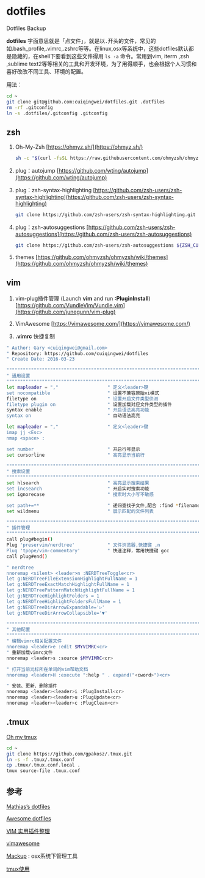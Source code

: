 # dotfiles
Dotfiles Backup

**dotfiles** 字面意思就是「点文件」，就是以`.`开头的文件，常见的如.bash_profile,.vimrc,.zshrc等等。在linux,osx等系统中，这些dotfiles默认都是隐藏的，在shell下要看到这些文件得用 `ls -a` 命令。常用到vim, iterm ,zsh ,sublime text2等等相关的工具和开发环境，为了用得顺手，也会根据个人习惯和喜好改改不同工具、环境的配置。

用法：

```bash
cd ~
git clone git@github.com:cuiqingwei/dotfiles.git .dotfiles
rm -rf .gitconfig
ln -s .dotfiles/.gitconfig .gitconfig
```

## zsh

1. Oh-My-Zsh
   [https://ohmyz.sh/](https://ohmyz.sh/)
   ```bash
   sh -c "$(curl -fsSL https://raw.githubusercontent.com/ohmyzsh/ohmyzsh/master/tools/install.sh)"
   ```

2. plug：autojump
   [https://github.com/wting/autojump](https://github.com/wting/autojump)

3. plug：zsh-syntax-highlighting
   [https://github.com/zsh-users/zsh-syntax-highlighting](https://github.com/zsh-users/zsh-syntax-highlighting)
   ```bash
   git clone https://github.com/zsh-users/zsh-syntax-highlighting.git ${ZSH_CUSTOM:-~/.oh-my-zsh/custom}/plugins/zsh-syntax-highlighting
   ```
4. plug：zsh-autosuggestions
   [https://github.com/zsh-users/zsh-autosuggestions](https://github.com/zsh-users/zsh-autosuggestions)
   ```bash
   git clone https://github.com/zsh-users/zsh-autosuggestions ${ZSH_CUSTOM:-~/.oh-my-zsh/custom}/plugins/zsh-autosuggestions
   ```
5. themes
   [https://github.com/ohmyzsh/ohmyzsh/wiki/themes](https://github.com/ohmyzsh/ohmyzsh/wiki/themes)

## vim

1. vim-plug插件管理 (Launch **vim** and run **:PluginInstall**)
   [https://github.com/VundleVim/Vundle.vim](https://github.com/junegunn/vim-plug)
   
2. VimAwesome
   [https://vimawesome.com/](https://vimawesome.com/)
   
3. **.vimrc** 快捷复制

```bash
" Author: Gary <cuiqingwei@gmail.com>
" Repository: https://github.com/cuiqingwei/dotfiles
" Create Date: 2016-03-23

"""""""""""""""""""""""""""""""""""""""""""""""""""""""""""""""""""""""
" 通用设置
"""""""""""""""""""""""""""""""""""""""""""""""""""""""""""""""""""""""
let mapleader = ","                  " 定义<leader>键
set nocompatible                     " 设置不兼容原始vi模式
filetype on                          " 设置开启文件类型侦测
filetype plugin on                   " 设置加载对应文件类型的插件
syntax enable                        " 开启语法高亮功能
syntax on                            " 自动语法高亮

let mapleader = ","                  " 定义<leader>键
imap jj <Esc>
nmap <space> :

set number                           " 开启行号显示
set cursorline                       " 高亮显示当前行

"""""""""""""""""""""""""""""""""""""""""""""""""""""""""""""""""""""""
" 搜索设置
"""""""""""""""""""""""""""""""""""""""""""""""""""""""""""""""""""""""
set hlsearch                         " 高亮显示搜索结果
set incsearch                        " 开启实时搜索功能
set ignorecase                       " 搜索时大小写不敏感

set path+=**                         " 递归查找子文件,配合 :find *filename* 使用
set wildmenu                         " 展示匹配的文件列表

"""""""""""""""""""""""""""""""""""""""""""""""""""""""""""""""""""""""
" 插件管理
"""""""""""""""""""""""""""""""""""""""""""""""""""""""""""""""""""""""
call plug#begin()
Plug 'preservim/nerdtree'            " 文件浏览器,快捷键 ,n
Plug 'tpope/vim-commentary'          " 快速注释，常用快捷键 gcc
call plug#end()

" nerdtree
nnoremap <silent> <leader>n :NERDTreeToggle<cr>
let g:NERDTreeFileExtensionHighlightFullName = 1
let g:NERDTreeExactMatchHighlightFullName = 1
let g:NERDTreePatternMatchHighlightFullName = 1
let g:NERDTreeHighlightFolders = 1
let g:NERDTreeHighlightFoldersFullName = 1
let g:NERDTreeDirArrowExpandable='▷'
let g:NERDTreeDirArrowCollapsible='▼'

"""""""""""""""""""""""""""""""""""""""""""""""""""""""""""""""""""""""
" 其他配置
"""""""""""""""""""""""""""""""""""""""""""""""""""""""""""""""""""""""
" 编辑vimrc相关配置文件
nnoremap <leader>e :edit $MYVIMRC<cr>
" 重新加载vimrc文件
nnoremap <leader>s :source $MYVIMRC<cr>

" 打开当前光标所在单词的vim帮助文档
nnoremap <leader>H :execute ":help " . expand("<cword>")<cr>

" 安装、更新、删除插件
nnoremap <leader><leader>i :PlugInstall<cr>
nnoremap <leader><leader>u :PlugUpdate<cr>
nnoremap <leader><leader>c :PlugClean<cr>
```

## .tmux
   [Oh my tmux](https://github.com/gpakosz/.tmux)

   ```bash
   cd ~
   git clone https://github.com/gpakosz/.tmux.git
   ln -s -f .tmux/.tmux.conf
   cp .tmux/.tmux.conf.local .
   tmux source-file .tmux.conf
   ```
   
## 参考

[Mathias’s dotfiles](https://github.com/mathiasbynens/dotfiles)

[Awesome dotfiles](https://github.com/webpro/awesome-dotfiles)

[VIM 实用插件整理](http://t.csdn.cn/wqDry)

[vimawesome](https://vimawesome.com/)

[Mackup](https://github.com/lra/mackup) : osx系统下管理工具

[tmux使用](http://t.csdn.cn/2omNJ)
